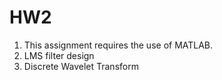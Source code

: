 # HW2
1. This assignment requires the use of MATLAB.
2.  LMS filter design
3.  Discrete Wavelet Transform
